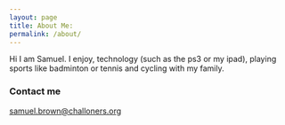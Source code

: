 ```yaml
---
layout: page
title: About Me:
permalink: /about/
---
```


Hi I am Samuel. I enjoy, technology (such as the ps3 or my ipad), playing sports like badminton or tennis and cycling with my family.


### Contact me

[samuel.brown@challoners.org](mailto:samuel.brown@challoners.org)
